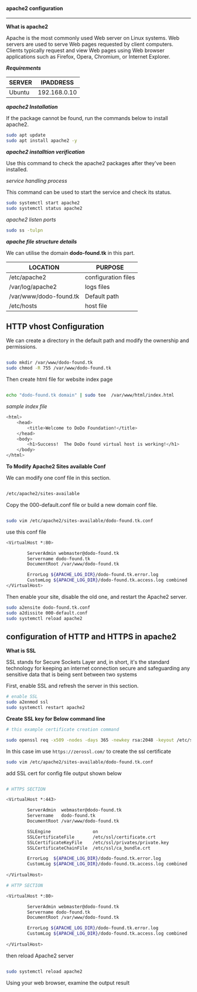 #### apache2 configuration
---

**What is apache2**

Apache is the most commonly used Web server on Linux systems. Web servers are used to serve Web pages requested by client computers. Clients typically request and view Web pages using Web browser applications such as Firefox, Opera, Chromium, or Internet Explorer.

**_Requirements_**

|SERVER|IPADDRESS|
|---|---|
|Ubuntu| 192.168.0.10|

**_apache2 Installation_**

If the package cannot be found, run the commands below to install apache2.

```bash
sudo apt update
sudo apt install apache2 -y
```

**_apache2 installtion verification_**

Use this command to check the apache2 packages after they've been installed.

_service handling process_

This command can be used to start the service and check its status.

```bash
sudo systemctl start apache2
sudo systemctl status apache2
```

_apache2 listen ports_

```bash
sudo ss -tulpn
```

**_apache file structure details_**

We can utilise the domain **dodo-found.tk** in this part.

|LOCATION| PURPOSE |
|---|---|
| /etc/apache2 | configuration files |
| /var/log/apache2 | logs files |
|/var/www/dodo-found.tk|Default path |
|/etc/hosts|host file|

**HTTP vhost Configuration**
---

We can create a directory in the default path and modify the ownership and permissions.

```bash

sudo mkdir /var/www/dodo-found.tk
sudo chmod -R 755 /var/www/dodo-found.tk

```
Then create html file for website index page

```bash

echo "dodo-found.tk domain" | sudo tee  /var/www/html/index.html

```
 _sample index file_
 
```bash
<html>
    <head>
        <title>Welcome to DoDo Foundation!</title>
    </head>
    <body>
        <h1>Success!  The DoDo found virtual host is working!</h1>
    </body>
</html>
```

**To Modify Apache2 Sites available Conf**

We can modify one conf file in this section.

```bash

/etc/apache2/sites-available

```

Copy the 000-default.conf file or build a new domain conf file.

```bash

sudo vim /etc/apache2/sites-available/dodo-found.tk.conf

```

use this conf file

```bash
<VirtualHost *:80>

        ServerAdmin webmaster@dodo-found.tk
        Servername dodo-found.tk
        DocumentRoot /var/www/dodo-found.tk

        ErrorLog ${APACHE_LOG_DIR}/dodo-found.tk.error.log
        CustomLog ${APACHE_LOG_DIR}/dodo-found.tk.access.log combined
</VirtualHost>
```

Then enable your site, disable the old one, and restart the Apache2 server.

```bash
sudo a2ensite dodo-found.tk.conf
sudo a2dissite 000-default.conf
sudo systemctl reload apache2
```

**configuration of HTTP and HTTPS in apache2**
---

**What is SSL**

SSL stands for Secure Sockets Layer and, in short, it's the standard technology for keeping an internet connection secure and safeguarding any sensitive data that is being sent between two systems

First, enable SSL and refresh the server in this section.

```bash
# enable SSL
sudo a2enmod ssl
sudo systemctl restart apache2
```

**Create SSL key for Below command line**

```bash
# this example certificate creation command

sudo openssl req -x509 -nodes -days 365 -newkey rsa:2048 -keyout /etc/ssl/private/apache-selfsigned.key -out /etc/ssl/certs/apache-selfsigned.crt

```

In this case im use `https://zerossl.com/` to create the ssl certificate


```bash
sudo vim /etc/apache2/sites-available/dodo-found.tk.conf
```

add SSL cert for config file output shown below

```bash

# HTTPS SECTION

<VirtualHost *:443>

        ServerAdmin  webmaster@dodo-found.tk
        Servername   dodo-found.tk
        DocumentRoot /var/www/dodo-found.tk

        SSLEngine                on
        SSLCertificateFile       /etc/ssl/certificate.crt
        SSLCertificateKeyFile    /etc/ssl/privates/private.key
        SSLCertificateChainFile  /etc/ssl/ca_bundle.crt

        ErrorLog  ${APACHE_LOG_DIR}/dodo-found.tk.error.log
        CustomLog ${APACHE_LOG_DIR}/dodo-found.tk.access.log combined
        
</VirtualHost>

# HTTP SECTION

<VirtualHost *:80>

        ServerAdmin webmaster@dodo-found.tk
        Servername dodo-found.tk
        DocumentRoot /var/www/dodo-found.tk

        ErrorLog ${APACHE_LOG_DIR}/dodo-found.tk.error.log
        CustomLog ${APACHE_LOG_DIR}/dodo-found.tk.access.log combined
        
</VirtualHost>                 

```

then reload Apache2 server

```bash

sudo systemctl reload apache2

```

Using your web browser, examine the output result



